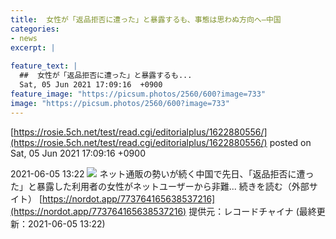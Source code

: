 ```yaml
---
title:  女性が「返品拒否に遭った」と暴露するも、事態は思わぬ方向へ—中国  
categories:
- news
excerpt: |
  
feature_text: |
  ##  女性が「返品拒否に遭った」と暴露するも...
  Sat, 05 Jun 2021 17:09:16  +0900
feature_image: "https://picsum.photos/2560/600?image=733"
image: "https://picsum.photos/2560/600?image=733"
---
```


[https://rosie.5ch.net/test/read.cgi/editorialplus/1622880556/](https://rosie.5ch.net/test/read.cgi/editorialplus/1622880556/)
posted on Sat, 05 Jun 2021 17:09:16  +0900

<!--more-->

2021-06-05 13:22 ![](https://contents.oricon.co.jp/upimg/article/3/1537/1537098/detail/img400/ef26b1a2b57bf848232cd9dd56c1297957db530df8268800e425f21ac903ea84.jpg) ネット通販の勢いが続く中国で先日、「返品拒否に遭った」と暴露した利用者の女性がネットユーザーから非難... 続きを読む（外部サイト） [https://nordot.app/773764165638537216](https://nordot.app/773764165638537216) 提供元：レコードチャイナ (最終更新：2021-06-05 13:22)
